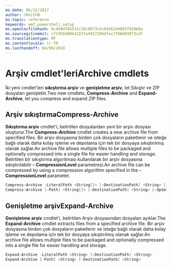 ```yaml
---
ms.date: 06/12/2017
author: JKeithB
ms.topic: reference
keywords: wmf,powershell,setup
ms.openlocfilehash: 0c450d765531c18c0b73c5c64262e9895f92068a
ms.sourcegitcommit: cf195b090b3223fa4917206dfec7f0b603873cdf
ms.translationtype: MT
ms.contentlocale: tr-TR
ms.lasthandoff: 04/09/2018
---
```

# <a name="archive-cmdlets"></a><span data-ttu-id="66afe-102">Arşiv cmdlet'leri</span><span class="sxs-lookup"><span data-stu-id="66afe-102">Archive cmdlets</span></span>

<span data-ttu-id="66afe-103">İki yeni cmdlet'leri **sıkıştırma arşiv** ve **genişletme arşiv**, let Sıkıştır ve ZIP dosyaları genişletin.</span><span class="sxs-lookup"><span data-stu-id="66afe-103">Two new cmdlets, **Compress-Archive** and **Expand-Archive**, let you compress and expand ZIP files.</span></span>

## <a name="compress-archive"></a><span data-ttu-id="66afe-104">Arşiv sıkıştırma</span><span class="sxs-lookup"><span data-stu-id="66afe-104">Compress-Archive</span></span>
<span data-ttu-id="66afe-105">**Sıkıştırma arşiv** cmdlet'i, belirtilen dosyalardan yeni bir arşiv dosyası oluşturur.</span><span class="sxs-lookup"><span data-stu-id="66afe-105">The **Compress-Archive** cmdlet creates a new archive file from specified files.</span></span> <span data-ttu-id="66afe-106">Bir arşiv dosyasına birden çok dosyaların paketlenir ve isteğe bağlı olarak daha kolay işleme ve depolama için tek bir dosyaya sıkıştırılmış olanak sağlar.</span><span class="sxs-lookup"><span data-stu-id="66afe-106">An archive file allows multiple files to be packaged and optionally compressed into a single file for easier handling and storage.</span></span> <span data-ttu-id="66afe-107">Belirtilen bir sıkıştırma algoritması kullanılarak bir arşiv dosyasına sıkıştırılabilir **- CompressionLevel** parametresi.</span><span class="sxs-lookup"><span data-stu-id="66afe-107">An archive file can be compressed by using a compression algorithm specified in the **-CompressionLevel** parameter.</span></span>
```powershell
Compress-Archive -LiteralPath <String[]> [-DestinationPath] <String> [-Update] [-CompressionLevel <Microsoft.PowerShell.Commands.CompressionLevel>]
Compress-Archive [-Path] <String[]> [-DestinationPath] <String> [-Update] [-CompressionLevel <Microsoft.PowerShell.Commands.CompressionLevel>]
```

## <a name="expand-archive"></a><span data-ttu-id="66afe-108">Genişletme arşiv</span><span class="sxs-lookup"><span data-stu-id="66afe-108">Expand-Archive</span></span>
<span data-ttu-id="66afe-109">**Genişletme arşiv** cmdlet'i, belirtilen Arşiv dosyasından dosyaları ayıklar.</span><span class="sxs-lookup"><span data-stu-id="66afe-109">The **Expand-Archive** cmdlet extracts files from a specified archive file.</span></span> <span data-ttu-id="66afe-110">Bir arşiv dosyasına birden çok dosyaların paketlenir ve isteğe bağlı olarak daha kolay işleme ve depolama için tek bir dosyaya sıkıştırılmış olanak sağlar.</span><span class="sxs-lookup"><span data-stu-id="66afe-110">An archive file allows multiple files to be packaged and optionally compressed into a single file for easier handling and storage.</span></span>
```powershell
Expand-Archive -LiteralPath <String> [-DestinationPath] <String>
Expand-Archive [-Path] <String> [-DestinationPath] <String>
```